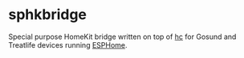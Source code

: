 # sphkbridge

Special purpose HomeKit bridge written on top of [hc](https://github.com/brutella/hc) for Gosund and Treatlife devices running [ESPHome](https://esphome.io).
